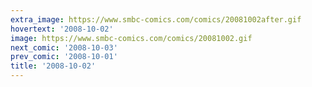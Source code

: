 ```yaml
---
extra_image: https://www.smbc-comics.com/comics/20081002after.gif
hovertext: '2008-10-02'
image: https://www.smbc-comics.com/comics/20081002.gif
next_comic: '2008-10-03'
prev_comic: '2008-10-01'
title: '2008-10-02'
---
```



